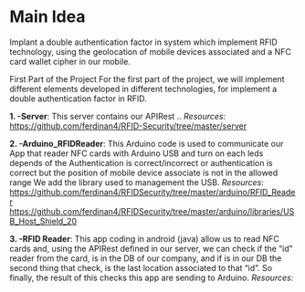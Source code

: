 # ﻿Main Idea
Implant a double authentication factor in system which implement RFID technology, using the geolocation of mobile devices associated and a NFC card wallet cipher in our mobile.

First Part of the Project
For the first part of the project, we will implement different elements developed in different technologies, for implement a double authentication factor in RFID.

**1. -Server**: This server contains our APIRest ..
*Resources:*
https://github.com/ferdinan4/RFID-Security/tree/master/server

**2. -Arduino_RFIDReader**: This Arduino code is used to communicate our App that reader  NFC cards with Arduino USB and turn on each leds depends of the 
Authentication is correct/incorrect or authentication is correct but the position of mobile device associate  is not in the allowed range
We add the library used to management the USB.
*Resources*: https://github.com/ferdinan4/RFIDSecurity/tree/master/arduino/RFID_Reader
https://github.com/ferdinan4/RFIDSecurity/tree/master/arduino/libraries/USB_Host_Shield_20

**3. -RFID Reader**: This app coding in android (java) allow us to read NFC cards and, using the    APIRest defined in our server, we can check if the “id” 
reader 
from the card, is in the DB of our company, and if is in our DB the second thing that check, is the last location associated to that “id”. So finally, the result of this checks this app are sending to Arduino.
*Resources:*
